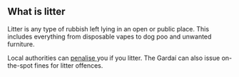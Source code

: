 ##  What is litter

Litter is any type of rubbish left lying in an open or public place. This
includes everything from disposable vapes to dog poo and unwanted furniture.

Local authorities can [ penalise
](http://www.irishstatutebook.ie/eli/1997/act/12/enacted/en/html) you if you
litter. The Gardaí can also issue on-the-spot fines for litter offences.
